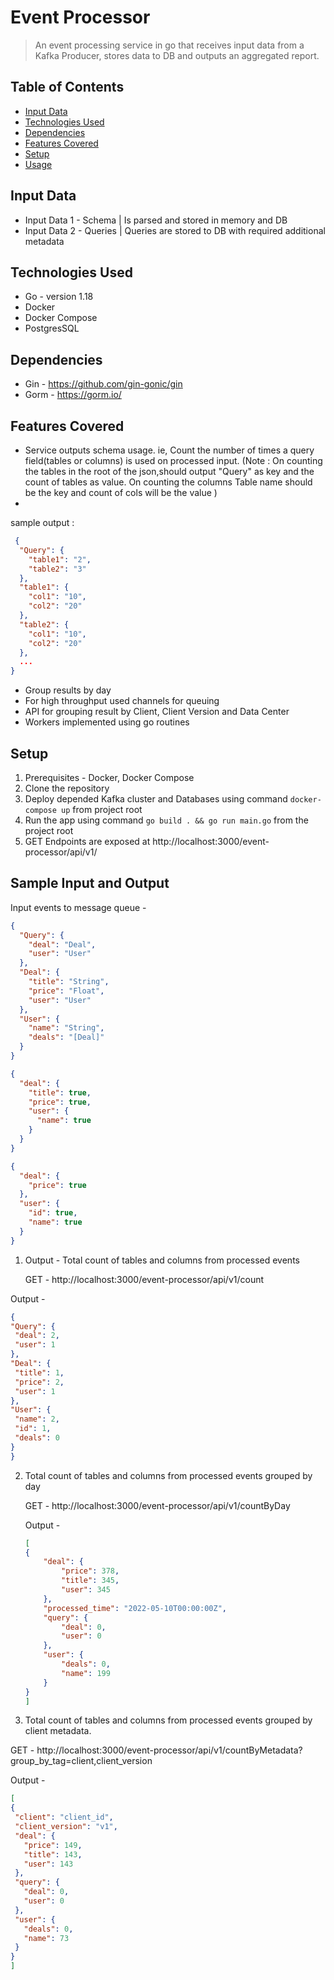 # Event Processor

> An event processing service in go that receives input data from a Kafka Producer, stores data to DB and outputs an
> aggregated report.

## Table of Contents

- [Input Data](#input-data)
- [Technologies Used](#technologies-used)
- [Dependencies](#dependencies)
- [Features Covered](#features-covered)
- [Setup](#setup)
- [Usage](#usage)

## Input Data

- Input Data 1 - Schema | Is parsed and stored in memory and DB
- Input Data 2 - Queries | Queries are stored to DB with required additional metadata

## Technologies Used

- Go - version 1.18
- Docker
- Docker Compose
- PostgresSQL

## Dependencies

- Gin - https://github.com/gin-gonic/gin
- Gorm - https://gorm.io/

## Features Covered

- Service outputs schema usage.
  ie, Count the number of times a query field(tables or columns) is used on processed input.
  (Note : On counting the tables in the root of the json,should output "Query" as key and the count of tables as value.
  On counting the columns Table name should be the key and count of cols will be the value )
-

sample output :

````json
 {
  "Query": {
    "table1": "2",
    "table2": "3"
  },
  "table1": {
    "col1": "10",
    "col2": "20"
  },
  "table2": {
    "col1": "10",
    "col2": "20"
  },
  ...
}
  ````

- Group results by day
- For high throughput used channels for queuing
- API for grouping result by Client, Client Version and Data Center
- Workers implemented using go routines

## Setup

1. Prerequisites - Docker, Docker Compose
2. Clone the repository
3. Deploy depended Kafka cluster and Databases using command `docker-compose up` from project root
4. Run the app using command `go build . && go run main.go` from the project root
5. GET Endpoints are exposed at http://localhost:3000/event-processor/api/v1/

## Sample Input and Output

Input events to message queue -

```json
{
  "Query": {
    "deal": "Deal",
    "user": "User"
  },
  "Deal": {
    "title": "String",
    "price": "Float",
    "user": "User"
  },
  "User": {
    "name": "String",
    "deals": "[Deal]"
  }
}
```

```json
{
  "deal": {
    "title": true,
    "price": true,
    "user": {
      "name": true
    }
  }
}
```

```json
{
  "deal": {
    "price": true
  },
  "user": {
    "id": true,
    "name": true
  }
}
```

1. Output - Total count of tables and columns from processed events

   GET - http://localhost:3000/event-processor/api/v1/count

Output -

   ```json
{
  "Query": {
    "deal": 2,
    "user": 1
  },
  "Deal": {
    "title": 1,
    "price": 2,
    "user": 1
  },
  "User": {
    "name": 2,
    "id": 1,
    "deals": 0
  }
}
   ```

2. Total count of tables and columns from processed events grouped by day

   GET - http://localhost:3000/event-processor/api/v1/countByDay

   Output -
   ```json
   [
   {
       "deal": {
           "price": 378,
           "title": 345,
           "user": 345
       },
       "processed_time": "2022-05-10T00:00:00Z",
       "query": {
           "deal": 0,
           "user": 0
       },
       "user": {
           "deals": 0,
           "name": 199
       }
   }
   ]
   ```

3. Total count of tables and columns from processed events grouped by client metadata.

GET - http://localhost:3000/event-processor/api/v1/countByMetadata?group_by_tag=client,client_version

Output -

   ```json
   [
  {
    "client": "client_id",
    "client_version": "v1",
    "deal": {
      "price": 149,
      "title": 143,
      "user": 143
    },
    "query": {
      "deal": 0,
      "user": 0
    },
    "user": {
      "deals": 0,
      "name": 73
    }
  }
]
   ```
   
